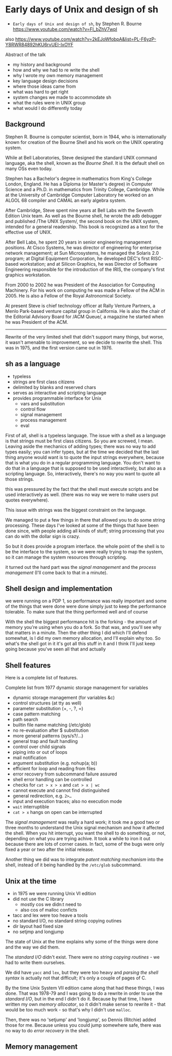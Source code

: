 # Early days of Unix and design of sh

* `Early days of Unix and design of sh`, by Stephen R. Bourne
https://www.youtube.com/watch?v=FI_bZhV7wpI

also
https://www.youtube.com/watch?v=2kEJoWfobpA&list=PL-F6yzP-Y8RWR84892hKU6rvUEI-IxOYF

Abstract of the talk
- my history and background
- how and why we had to re write the shell
- why I wrote my own memory management
- key language design decisions
- where those ideas came from
- what was hard to get right
- system changes we made to accommodate sh
- what the rules were in UNIX group
- what would I do differently today

## Background

Stephen R. Bourne is computer scientist, born in 1944, who is internationally known for creation of the Bourne Shell and his work on the UNIX operating system.

While at Bell Laboratories, Steve designed the standard UNIX command language, aka the shell, known as the *Bourne Shell*. It is the default shell on many OSs even today.

Stephen has a Bachelor's degree in mathematics from King's College London, England. He has a Diploma (or Master's degree) in Computer Science and a Ph.D. in mathematics from Trinity College, Cambridge. While at the University of Cambridge Computer Laboratory he worked on an ALGOL 68 compiler and CAMAL an early algebra system.

After Cambridge, Steve spent nine years at Bell Labs with the Seventh Edition Unix team. As well as the Bourne shell, he wrote the adb debugger and published /The UNIX System/, the second 
book on the UNIX system, intended for a general readership. This book is recognized as a text for the effective use of UNIX.

After Bell Labs, he spent 20 years in senior engineering management positions. At Cisco Systems, he was director of engineering for enterprise network management; at Sun Microsystems, he managed the Solaris 2.0 program; at Digital Equipment Corporation, he developed DEC's first RISC-based workstation; and at Silicon Graphics, he was Director of Software Engineering responsible for the introduction of the IRIS, the company's first graphics workstation.

From 2000 to 2002 he was President of the Association for Computing Machinery. For his work on computing he was made a Fellow of the ACM in 2005. He is also a Fellow of the Royal Astronomical Society.

At present Steve is chief technology officer at Rally Venture Partners, a Menlo Park-based venture capital group in California. He is also the chair of the Editorial Advisory Board for /ACM Queue/, a magazine he started when he was President of the ACM.


---

Rewrite of the very limited shell that didn't support many things, but worse, it wasn't amenable to improvement, so we decide to rewrite the shell. This was in 1975, and the first version came out in 1976.

## sh as a language

- typeless
- strings are first class citizens
- delimited by blanks and reserved chars
- serves as interactive and scripting language
- provides programmable interface for Unix
  - vars and substitution
  - control flow
  - signal management
  - process management
  - eval


First of all, shell is a typeless language. The issue with a shell as a language is that strings must be first class citizens. So you are screwed, I mean. Leaving aside the mechanics of adding types; there was no way to add types easily; you can infer types, but at the time we decided that the last thing anyone would want is to quote the input strings everywhere, because that is what you do in a regular programming language. You don't want to do that in a language that is supposed to be used interactively, but also as a scripting language. So, interactively, there's no way you want to quote all those strings.

this was pressured by the fact that the shell must execute scripts and be used interactively as well. (there was no way we were to make users put quotes everywhere).

This issue with strings was the biggest constraint on the language. 

We managed to put a few things in there that allowed you to do some string processing. These days I've looked at some of the things that have been done since, with people adding all kinds of stuff; string processing that you can do with the dollar sign is crazy.

So but it does provide a program interface. the whole point of the shell is to be the interface to the system, so we were really trying to map the system, so it can manage the system resources through scripting.

it turned out the hard part was the *signal management* and the *process management* (I'll come back to that in a minute).

## Shell design and implementation

we were running on a PDP 1, so performance was really important and some of the things that were done were done simply just to keep the performance tolerable. To make sure that the thing performed well and of course 

With the shell the biggest performance hit is the forking - the amount of memory you're using when you do a fork. So that was, and you'll see why that matters in a minute. Then the other thing I did which I'll defend somewhat, is I did my own memory allocation, and I'll explain why too. So what's the shell got in it it's got all this stuff in it and I think I'll just keep going because you've seen all that and actually 

## Shell features

Here is a complete list of features.

Complete list from 1977 dynamic storage management for variables
- dynamic storage management (for variables &c)
- control structures (at tty as well)
- parameter substitution (+, -, ?, =)
- case pattern matching
- path search
- builtin file name matching (/etc/glob)
- no re-evaluation after $ substitution
- more general patterns (sys/s?/…)
- general trap and fault handling
- control over child signals
- piping into or out of loops
- mail notification
- argument substitution (e.g. nohup(a; b))
- efficient for loop and reading from files
- error recovery from subcommand failure assured
- shell error handling can be controlled
- checks for `cat > x > x` and `cat > x | wc`
- cannot execute and cannot find distinguished
- general redirection, e.g. `2>…`
- input and execution traces; also no execution mode
- `wait` interruptible
- `cat > x` hangs on open can be interrupted

The *signal management* was really a hard work; it took me a good two or three months to understand the Unix signal mechanism and how it affected the shell. When you hit interrupt, you want the shell to do something, or not, depending on what you are trying achive. It took a while to iron it out because there are lots of corner cases. In fact, some of the bugs were only fixed a year or two after the initial release.

Another thing we did was to integrate *patent matching mechanism* into the shell, instead of it being handled by the `/etc/glob` subcommand.

## Unix at the time

- in 1975 we were running Unix VI edition
- did not use the C library
  - mostly cos we didn:t need to
  - also cos of malloc conficts
- tacc and lex were too heave a tools
- no standard I/O, no standard string copying outines
- dir layout had fixed size
- no setjmp and longjump


The state of Unix at the time explains why some of the things were done and the way we did them.

The *standard I/O* didn't exist. There were no *string copying routines* - we had to write them ourselves.

We did have `yacc` and `lex`, but they were too heavy and *parsing the shell syntax* is actually not that difficult; it's only a couple of pages of C.

By the time Unix System VII edition came along that had these things, I was done. That was 1978-79 and I was going to do a rewrite in order to use the *standard I/O*, but in the end I didn't do it. Because by that time, I have written my own *memory allocator*, so it didn't make sense to rewrite it - that would be too much work - so that's why I didn't use `malloc`.

Then, there was no 'setjump' and 'longjump', so Dennis (Ritchie) added those for me. Because unless you could jump somewhere safe, there was no way to do *error recovery* in the shell. 

## Memory management
